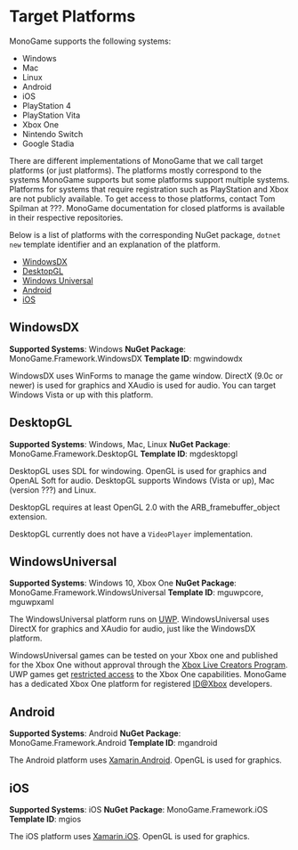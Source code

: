 # Target Platforms

MonoGame supports the following systems:

- Windows
- Mac
- Linux
- Android
- iOS
- PlayStation 4
- PlayStation Vita
- Xbox One
- Nintendo Switch
- Google Stadia

There are different implementations of MonoGame that we call target platforms (or just platforms).
The platforms mostly correspond to the systems MonoGame supports but some platforms
support multiple systems. Platforms for systems that require registration such as PlayStation
and Xbox are not publicly available. To get access to those platforms, contact Tom Spilman
at ???. MonoGame documentation for closed platforms is available in their respective repositories.

Below is a list of platforms with the corresponding NuGet package, `dotnet new` template identifier
and an explanation of the platform.

- [WindowsDX](#windowsdx)
- [DesktopGL](#desktopgl)
- [Windows Universal](#windowsuniversal)
- [Android](#android)
- [iOS](#ios)

## WindowsDX

**Supported Systems**: Windows
**NuGet Package**: MonoGame.Framework.WindowsDX
**Template ID**: mgwindowdx

WindowsDX uses WinForms to manage the game window. DirectX (9.0c or newer) is used for graphics
and XAudio is used for audio. You can target Windows Vista or up with this platform.

## DesktopGL

**Supported Systems**: Windows, Mac, Linux
**NuGet Package**: MonoGame.Framework.DesktopGL
**Template ID**: mgdesktopgl

DesktopGL uses SDL for windowing. OpenGL is used for graphics and
OpenAL Soft for audio. DesktopGL supports Windows (Vista or up),
Mac (version ???) and Linux.

DesktopGL requires at least OpenGL 2.0 with the ARB_framebuffer_object extension.

DesktopGL currently does not have a `VideoPlayer` implementation.

## WindowsUniversal

**Supported Systems**: Windows 10, Xbox One
**NuGet Package**: MonoGame.Framework.WindowsUniversal
**Template ID**: mguwpcore, mguwpxaml

The WindowsUniversal platform runs on [UWP](https://docs.microsoft.com/en-us/windows/uwp/get-started/universal-application-platform-guide).
WindowsUniversal uses DirectX for graphics and XAudio for audio, just like the WindowsDX platform.

WindowsUniversal games can be tested on your Xbox one and published for the Xbox One without approval through the
[Xbox Live Creators Program](https://www.xbox.com/en-US/developers/creators-program).
UWP games get [restricted access](https://docs.microsoft.com/en-us/windows/uwp/xbox-apps/system-resource-allocation)
to the Xbox One capabilities. MonoGame has a dedicated Xbox One platform for registered [ID@Xbox](https://www.xbox.com/en-US/Developers/id)
developers.

## Android

**Supported Systems**: Android
**NuGet Package**:  MonoGame.Framework.Android
**Template ID**: mgandroid

The Android platform uses [Xamarin.Android](https://docs.microsoft.com/en-us/xamarin/android/).
OpenGL is used for graphics.

## iOS

**Supported Systems**: iOS
**NuGet Package**:  MonoGame.Framework.iOS
**Template ID**: mgios

The iOS platform uses [Xamarin.iOS](https://docs.microsoft.com/en-us/xamarin/ios/).
OpenGL is used for graphics.

